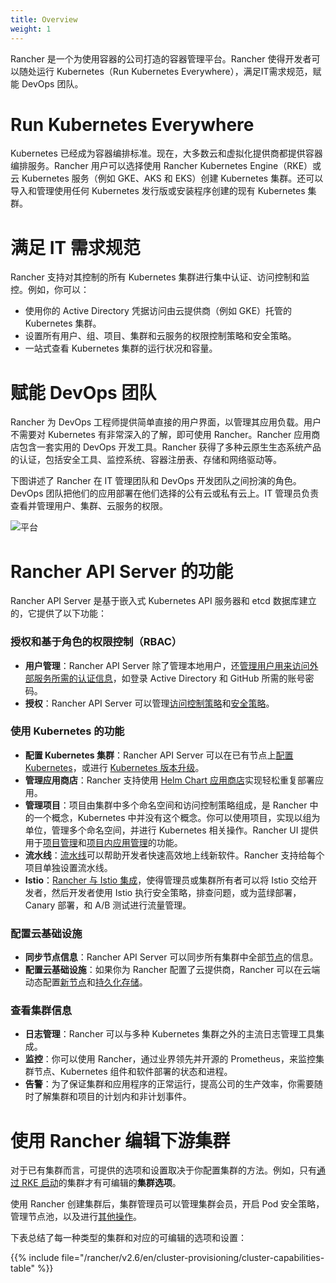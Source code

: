 ```yaml
---
title: Overview
weight: 1
---
```


Rancher 是一个为使用容器的公司打造的容器管理平台。Rancher 使得开发者可以随处运行 Kubernetes（Run Kubernetes Everywhere），满足IT需求规范，赋能 DevOps 团队。

# Run Kubernetes Everywhere

Kubernetes 已经成为容器编排标准。现在，大多数云和虚拟化提供商都提供容器编排服务。Rancher 用户可以选择使用 Rancher Kubernetes Engine（RKE）或云 Kubernetes 服务（例如 GKE、AKS 和 EKS）创建 Kubernetes 集群。还可以导入和管理使用任何 Kubernetes 发行版或安装程序创建的现有 Kubernetes 集群。

# 满足 IT 需求规范

Rancher 支持对其控制的所有 Kubernetes 集群进行集中认证、访问控制和监控。例如，你可以：

- 使用你的 Active Directory 凭据访问由云提供商（例如 GKE）托管的 Kubernetes 集群。
- 设置所有用户、组、项目、集群和云服务的权限控制策略和安全策略。
- 一站式查看 Kubernetes 集群的运行状况和容量。

# 赋能 DevOps 团队

Rancher 为 DevOps 工程师提供简单直接的用户界面，以管理其应用负载。用户不需要对 Kubernetes 有非常深入的了解，即可使用 Rancher。Rancher 应用商店包含一套实用的 DevOps 开发工具。Rancher 获得了多种云原生生态系统产品的认证，包括安全工具、监控系统、容器注册表、存储和网络驱动等。

下图讲述了 Rancher 在 IT 管理团队和 DevOps 开发团队之间扮演的角色。DevOps 团队把他们的应用部署在他们选择的公有云或私有云上。IT 管理员负责查看并管理用户、集群、云服务的权限。

![平台]({{<baseurl>}}/img/rancher/platform.png)

# Rancher API Server 的功能

Rancher API Server 是基于嵌入式 Kubernetes API 服务器和 etcd 数据库建立的，它提供了以下功能：

### 授权和基于角色的权限控制（RBAC）

- **用户管理**：Rancher API Server 除了管理本地用户，还[管理用户用来访问外部服务所需的认证信息]({{<baseurl>}}/rancher/v2.6/en/admin-settings/authentication/)，如登录 Active Directory 和 GitHub 所需的账号密码。
- **授权**：Rancher API Server 可以管理[访问控制策略]({{<baseurl>}}/rancher/v2.6/en/admin-settings/rbac/)和[安全策略]({{<baseurl>}}/rancher/v2.6/en/admin-settings/pod-security-policies/)。

### 使用 Kubernetes 的功能

- **配置 Kubernetes 集群**：Rancher API Server 可以在已有节点上[配置 Kubernetes]({{<baseurl>}}/rancher/v2.6/en/cluster-provisioning/)，或进行 [Kubernetes 版本升级]({{<baseurl>}}/rancher/v2.6/en/cluster-admin/upgrading-kubernetes)。
- **管理应用商店**：Rancher 支持使用 [Helm Chart 应用商店]({{<baseurl>}}/rancher/v2.6/en/helm-charts/)实现轻松重复部署应用。
- **管理项目**：项目由集群中多个命名空间和访问控制策略组成，是 Rancher 中的一个概念，Kubernetes 中并没有这个概念。你可以使用项目，实现以组为单位，管理多个命名空间，并进行 Kubernetes 相关操作。Rancher UI 提供用于[项目管理]({{<baseurl>}}/rancher/v2.6/en/project-admin/)和[项目内应用管理]({{<baseurl>}}/rancher/v2.6/en/k8s-in-rancher/)的功能。
- **流水线**：[流水线]({{<baseurl>}}/rancher/v2.6/en/project-admin/pipelines/)可以帮助开发者快速高效地上线新软件。Rancher 支持给每个项目单独设置流水线。
- **Istio**：[Rancher 与 Istio 集成]({{<baseurl>}}/rancher/v2.6/en/istio/)，使得管理员或集群所有者可以将 Istio 交给开发者，然后开发者使用 Istio 执行安全策略，排查问题，或为蓝绿部署，Canary 部署，和 A/B 测试进行流量管理。

### 配置云基础设施

- **同步节点信息**：Rancher API Server 可以同步所有集群中全部[节点]({{<baseurl>}}/rancher/v2.6/en/cluster-admin/nodes/)的信息。
- **配置云基础设施**：如果你为 Rancher 配置了云提供商，Rancher 可以在云端动态配置[新节点]({{<baseurl>}}/rancher/v2.6/en/cluster-provisioning/rke-clusters/node-pools/)和[持久化存储]({{<baseurl>}}/rancher/v2.6/en/cluster-admin/volumes-and-storage/)。

### 查看集群信息

- **日志管理**：Rancher 可以与多种 Kubernetes 集群之外的主流日志管理工具集成。
- **监控**：你可以使用 Rancher，通过业界领先并开源的 Prometheus，来监控集群节点、Kubernetes 组件和软件部署的状态和进程。
- **告警**：为了保证集群和应用程序的正常运行，提高公司的生产效率，你需要随时了解集群和项目的计划内和非计划事件。

# 使用 Rancher 编辑下游集群

对于已有集群而言，可提供的选项和设置取决于你配置集群的方法。例如，只有[通过 RKE 启动]({{<baseurl>}}/rancher/v2.6/en/cluster-provisioning/rke-clusters/)的集群才有可编辑的**集群选项**。

使用 Rancher 创建集群后，集群管理员可以管理集群会员，开启 Pod 安全策略，管理节点池，以及进行[其他操作]({{<baseurl>}}/rancher/v2.6/en/cluster-admin/editing-clusters/)。

下表总结了每一种类型的集群和对应的可编辑的选项和设置：

{{% include file="/rancher/v2.6/en/cluster-provisioning/cluster-capabilities-table" %}}
